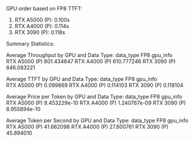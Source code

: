 
GPU order based on FP8 TTFT:
1. RTX A5000 (P): 0.100s
2. RTX A4000 (P): 0.114s
3. RTX 3090 (P): 0.118s

Summary Statistics:

Average Throughput by GPU and Data Type:
data_type             FP8
gpu_info                 
RTX A5000 (P)  801.434647
RTX A4000 (P)  610.777246
RTX 3090 (P)   846.083221

Average TTFT by GPU and Data Type:
data_type           FP8
gpu_info               
RTX A5000 (P)  0.099869
RTX A4000 (P)  0.114103
RTX 3090 (P)   0.118104

Average Price per Token by GPU and Data Type:
data_type               FP8
gpu_info                   
RTX A5000 (P)  9.453229e-10
RTX A4000 (P)  1.240767e-09
RTX 3090 (P)   8.955894e-10

Average Token per Second by GPU and Data Type:
data_type            FP8
gpu_info                
RTX A5000 (P)  41.662098
RTX A4000 (P)  27.800761
RTX 3090 (P)   45.894010

